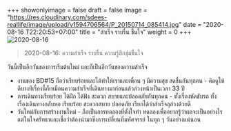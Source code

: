 +++
showonlyimage = false
draft = false
image = "https://res.cloudinary.com/sdees-reallife/image/upload/v1594706564/P_20150714_085414.jpg"
date = "2020-08-16 T22:20:53+07:00"
title = "สำเร็จ ราบรื่น ชื่นใจ"
weight = 0
+++
![2020-08-16](https://res.cloudinary.com/sdees-reallife/image/upload/v1594706564/P_20150714_085414.jpg)

> 2020-08-16: ความสำเร็จ ราบรื่น ความรู้สึกชุ่มชื่นใจ

วันนี้เป็นอีกวันของการเริ่มต้นใหม่ และก็เป็นอีกวันของความสำเร็จ

- งานของ BD#15 ถือว่าเรียบร้อยและได้ทำให้เราและเพื่อน ๆ มีความสุข สดชื่นกันทุกคน - คิดดูให้ดีบางทีเรื่องนี้ก็เหมือนความสำเร็จที่เดินทางมาก่อนแล้วล่วงหน้าเป็นเวลา 33 ปี
- การเดินทางเรียบร้อย ได้ฝึก ได้ฟัง สะดวก สบายและปลอดภัยกันทุกคน - ทั้งเรื่องหัดขับรถ ทั้งเรื่องเดินทางกลับหอ เรียบร้อย สะดวกสบาย ปลอดภัย เรียกได้ว่าสำเร็จลุล่วงด้วยดี
- วันใหม่กับการสร้างงานใหม่ - ถือเป็นการทดลองที่ตั้งใจทำ ทดลองเพื่ออยากรู้ว่าผลจะเป็นอย่างไร แต่ในใจศรัทธาและเชื่อว่าต้องนำมาซึ่งการเปลี่ยนที่มหัศจรรย์ ในทุก ๆ วันอย่างแน่นอน
